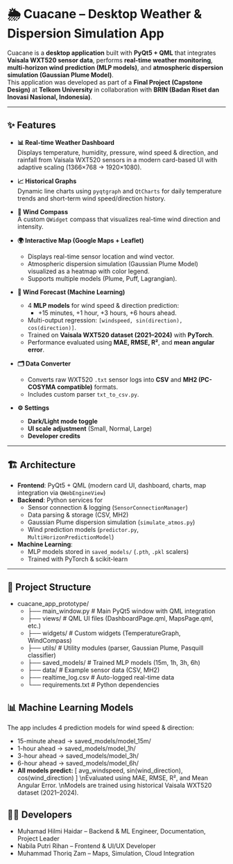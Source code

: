 # 🌦️ Cuacane – Desktop Weather & Dispersion Simulation App

Cuacane is a **desktop application** built with **PyQt5 + QML** that integrates **Vaisala WXT520 sensor data**, performs **real-time weather monitoring**, **multi-horizon wind prediction (MLP models)**, and **atmospheric dispersion simulation (Gaussian Plume Model)**.  
This application was developed as part of a **Final Project (Capstone Design)** at **Telkom University** in collaboration with **BRIN (Badan Riset dan Inovasi Nasional, Indonesia)**.

---

## ✨ Features

- **📊 Real-time Weather Dashboard**  
  Displays temperature, humidity, pressure, wind speed & direction, and rainfall from Vaisala WXT520 sensors in a modern card-based UI with adaptive scaling (1366×768 → 1920×1080).

- **📈 Historical Graphs**  
  Dynamic line charts using `pyqtgraph` and `QtCharts` for daily temperature trends and short-term wind speed/direction history.

- **🧭 Wind Compass**  
  A custom `QWidget` compass that visualizes real-time wind direction and intensity.

- **🌍 Interactive Map (Google Maps + Leaflet)**  
  - Displays real-time sensor location and wind vector.  
  - Atmospheric dispersion simulation (Gaussian Plume Model) visualized as a heatmap with color legend.  
  - Supports multiple models (Plume, Puff, Lagrangian).

- **🤖 Wind Forecast (Machine Learning)**  
  - 4 **MLP models** for wind speed & direction prediction:  
    - +15 minutes, +1 hour, +3 hours, +6 hours ahead.  
  - Multi-output regression: `[windspeed, sin(direction), cos(direction)]`.  
  - Trained on **Vaisala WXT520 dataset (2021–2024)** with **PyTorch**.  
  - Performance evaluated using **MAE, RMSE, R²**, and **mean angular error**.

- **🗂 Data Converter**  
  - Converts raw WXT520 `.txt` sensor logs into **CSV** and **MH2 (PC-COSYMA compatible)** formats.  
  - Includes custom parser `txt_to_csv.py`.

- **⚙️ Settings**  
  - **Dark/Light mode toggle**  
  - **UI scale adjustment** (Small, Normal, Large)  
  - **Developer credits**

---

## 🏗️ Architecture

- **Frontend**: PyQt5 + QML (modern card UI, dashboard, charts, map integration via `QWebEngineView`)  
- **Backend**: Python services for  
  - Sensor connection & logging (`SensorConnectionManager`)  
  - Data parsing & storage (CSV, MH2)  
  - Gaussian Plume dispersion simulation (`simulate_atmos.py`)  
  - Wind prediction models (`predictor.py`, `MultiHorizonPredictionModel`)  
- **Machine Learning**:  
  - MLP models stored in `saved_models/` (`.pth`, `.pkl` scalers)  
  - Trained with PyTorch & scikit-learn

---

## 📂 Project Structure
- cuacane_app_prototype/
  - ├── main_window.py # Main PyQt5 window with QML integration
  - ├── views/ # QML UI files (DashboardPage.qml, MapsPage.qml, etc.)
  - ├── widgets/ # Custom widgets (TemperatureGraph, WindCompass)
  - ├── utils/ # Utility modules (parser, Gaussian Plume, Pasquill classifier)
  - ├── saved_models/ # Trained MLP models (15m, 1h, 3h, 6h)
  - ├── data/ # Example sensor data (CSV, MH2)
  - ├── realtime_log.csv # Auto-logged real-time data
  - └── requirements.txt # Python dependencies

## 📊 Machine Learning Models

The app includes 4 prediction models for wind speed & direction:
  - 15-minute ahead → saved_models/model_15m/
  - 1-hour ahead → saved_models/model_1h/
  - 3-hour ahead → saved_models/model_3h/
  - 6-hour ahead → saved_models/model_6h/
- **All models predict:**
[ avg_windspeed, sin(wind_direction), cos(wind_direction) ]
\nEvaluated using MAE, RMSE, R², and Mean Angular Error.
\nModels are trained using historical Vaisala WXT520 dataset (2021–2024).

## 🧑‍💻 Developers
- Muhamad Hilmi Haidar – Backend & ML Engineer, Documentation, Project Leader
- Nabila Putri Rihan – Frontend & UI/UX Developer
- Muhammad Thoriq Zam – Maps, Simulation, Cloud Integration
